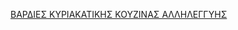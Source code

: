 [ΒΑΡΔΙΕΣ ΚΥΡΙΑΚΑΤΙΚΗΣ ΚΟΥΖΙΝΑΣ ΑΛΛΗΛΕΓΓΥΗΣ](https://docs.google.com/spreadsheets/d/1elvfgEQ07RkV9PW-WpsZ_SfrYiVio81vNbJLkCJrAQ4/edit#gid=0)
